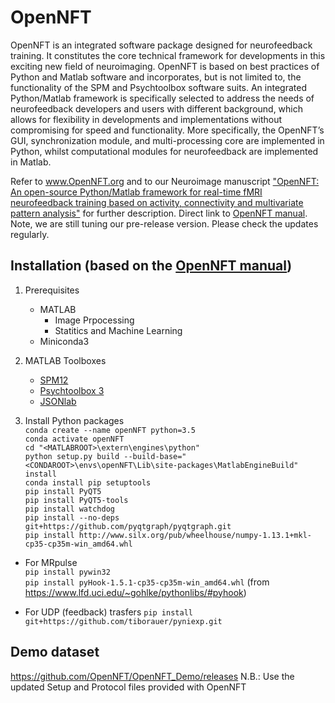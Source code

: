 # OpenNFT
OpenNFT is an integrated software package designed for neurofeedback training. It constitutes the core technical framework for developments in this exciting new field of neuroimaging. OpenNFT is based on best practices of Python and Matlab software and incorporates, but is not limited to, the functionality of the SPM and Psychtoolbox software suits. An integrated Python/Matlab framework is specifically selected to address the needs of neurofeedback developers and users with different background, which allows for flexibility in developments and implementations without compromising for speed and functionality. More specifically, the OpenNFT’s GUI, synchronization module, and multi-processing core are implemented in Python, whilst computational modules for neurofeedback are implemented in Matlab.

Refer to www.OpenNFT.org and to our Neuroimage manuscript ["OpenNFT: An open-source Python/Matlab framework for real-time fMRI neurofeedback training based on activity, connectivity and multivariate pattern analysis"](http://www.sciencedirect.com/science/article/pii/S1053811917305050) for further description.
Direct link to [OpenNFT manual](https://github.com/OpenNFT/opennft.github.io/blob/master/OpenNFT_Manual_v1.0.pdf).
Note, we are still tuning our pre-release version. Please check the updates regularly.

## Installation (based on the [OpenNFT manual](https://github.com/OpenNFT/opennft.github.io/blob/master/OpenNFT_Manual_v1.0.pdf))
1. Prerequisites
	- MATLAB
		- Image Prpocessing
		- Statitics and Machine Learning
	- Miniconda3

2. MATLAB Toolboxes
	- [SPM12](https://github.com/spm/spm12.git)
	- [Psychtoolbox 3](https://github.com/Psychtoolbox-3/Psychtoolbox-3.git)
	- [JSONlab](https://uk.mathworks.com/matlabcentral/mlc-downloads/downloads/submissions/33381/versions/22/download/zip)

3. Install Python packages\
	`conda create --name openNFT python=3.5`\
	`conda activate openNFT`\
	`cd "<MATLABROOT>\extern\engines\python"`\
  `python setup.py build --build-base="<CONDAROOT>\envs\openNFT\Lib\site-packages\MatlabEngineBuild" install`\
	`conda install pip setuptools`\
	`pip install PyQT5`\
	`pip install PyQT5-tools`\
	`pip install watchdog`\
	`pip install --no-deps git+https://github.com/pyqtgraph/pyqtgraph.git`\
	`pip install http://www.silx.org/pub/wheelhouse/numpy-1.13.1+mkl-cp35-cp35m-win_amd64.whl`
	
  - For MRpulse\
    `pip install pywin32`\
		`pip install pyHook-1.5.1-cp35-cp35m-win_amd64.whl` (from https://www.lfd.uci.edu/~gohlke/pythonlibs/#pyhook)
	
  - For UDP (feedback) trasfers
    `pip install git+https://github.com/tiborauer/pyniexp.git`

## Demo dataset
https://github.com/OpenNFT/OpenNFT_Demo/releases
N.B.: Use the updated Setup and Protocol files provided with OpenNFT


